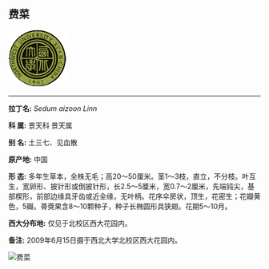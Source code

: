 ## 费菜

![西北大学校园网络植物志](JPG/nwu.gif)

---

**拉丁名:**  _Sedum aizoon Linn_

**科 属:** 景天科 景天属

**别 名:** 土三七、见血散

**原产地:** 中国

**形  态:** 多年生草本，全株无毛；高20～50厘米。茎1～3枝，直立，不分枝。叶互生，宽卵形、披针形或倒披针形，长2.5～5厘米，宽0.7～2厘米，先端钝尖，基部楔形，前部边缘具牙齿或近全缘，无叶柄。花序伞房状，顶生，花密生；花瓣黄色，5瓣。蓇葖果含8～10颗种子，种子长椭圆形具狭翅。花期5～10月。

**西大分布地:** 仅见于北校区西大花园内。

**备注:** 2009年6月15日摄于西北大学北校区西大花园内。

![费菜]() 

